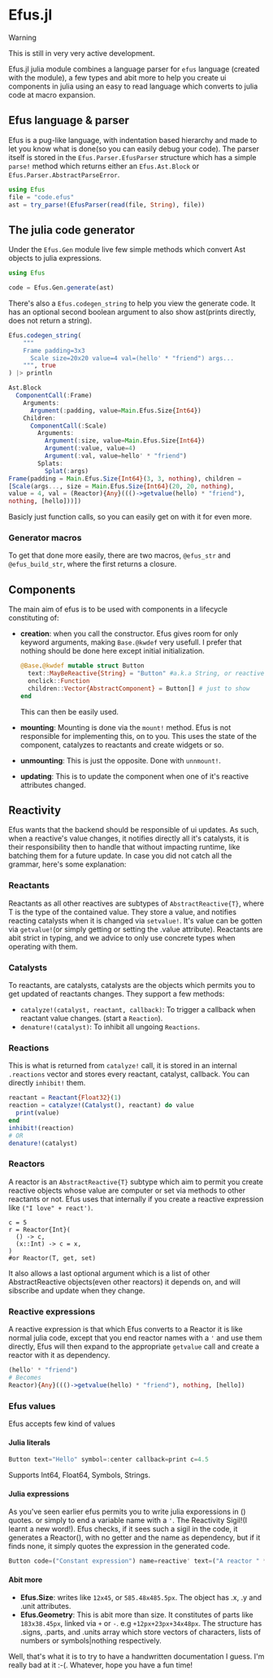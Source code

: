 # Efus.jl

> [!WARNING]
> This is still in very very active development.

Efus.jl julia module combines a language parser for `efus` language
(created with the module), a few types and abit more to help you create ui
components in julia using an easy to read language which converts to julia code at
macro expansion.

## Efus language & parser

Efus is a pug-like language, with indentation based hierarchy and made to
let you know what is done(so you can easily debug your code).
The parser itself is stored in the `Efus.Parser.EfusParser` structure which
has a simple `parse!` method which returns either an `Efus.Ast.Block`
or `Efus.Parser.AbstractParseError`.

```julia
using Efus
file = "code.efus"
ast = try_parse!(EfusParser(read(file, String), file))

```

## The julia code generator

Under the `Efus.Gen` module live few simple methods which convert Ast
objects to julia expressions.

```julia
using Efus

code = Efus.Gen.generate(ast)
```

There's also a `Efus.codegen_string` to help you view the generate
code. It has an optional second boolean argument to also show
ast(prints directly, does not return a string).

```julia
Efus.codegen_string(
    """
    Frame padding=3x3
      Scale size=20x20 value=4 val=(hello' * "friend") args...
    """, true
) |> println

Ast.Block
  ComponentCall(:Frame)
    Arguments:
      Argument(:padding, value=Main.Efus.Size{Int64})
    Children:
      ComponentCall(:Scale)
        Arguments:
          Argument(:size, value=Main.Efus.Size{Int64})
          Argument(:value, value=4)
          Argument(:val, value=hello' * "friend")
        Splats:
          Splat(:args)
Frame(padding = Main.Efus.Size{Int64}(3, 3, nothing), children =
[Scale(args..., size = Main.Efus.Size{Int64}(20, 20, nothing),
value = 4, val = (Reactor){Any}((()->getvalue(hello) * "friend"),
nothing, [hello]))])
```

Basicly just function calls, so you can easily get on with it for
even more.

### Generator macros

To get that done more easily, there are two macros, `@efus_str` and
`@efus_build_str`, where the first returns a closure.

## Components

The main aim of efus is to be used with components in a lifecycle
constituting of:

- **creation**: when you call the constructor. Efus gives room
  for only keyword arguments, making `Base.@kwdef` very usefull.
  I prefer that nothing should be done here except initial initialization.

  ```julia
  @Base.@kwdef mutable struct Button
    text::MayBeReactive{String} = "Button" #a.k.a String, or reactive
    onclick::Function
    children::Vector{AbstractComponent} = Button[] # just to show
  end
  ```

  This can then be easily used.

- **mounting**: Mounting is done via the `mount!` method.
  Efus is not responsible for implementing this, on to you.
  This uses the state of the component, catalyzes to reactants
  and create widgets or so.
- **unmounting**: This is just the opposite. Done with `unnmount!`.
- **updating**: This is to update the component when
  one of it's reactive attributes changed.

## Reactivity

Efus wants that the backend should be responsible of ui updates.
As such, when a reactive's value changes, it notifies directly
all it's catalysts, it is their responsibility then to
handle that without impacting runtime, like batching them
for a future update. In case you did not catch all the grammar,
here's some explanation:

### Reactants

Reactants as all other reactives are subtypes of
`AbstractReactive{T}`, where T is the type of the contained
value. They store a value, and notifies reacting
catalysts when it is changed via `setvalue!`. It's
value can be gotten via `getvalue!`(or simply getting
or setting the .value attribute).
Reactants are abit strict in typing, and we advice to only
use concrete types when operating with them.

### Catalysts

To reactants, are catalysts, catalysts are the objects
which permits you to get updated of reactants changes.
They support a few methods:

- `catalyze!(catalyst, reactant, callback)`: To trigger
  a callback when reactant value changes. (start
  a `Reaction`).
- `denature!(catalyst)`: To inhibit all ungoing
  `Reactions`.

### Reactions

This is what is returned from `catalyze!` call, it is
stored in an internal `.reactions` vector and
stores every reactant, catalyst, callback. You
can directly `inhibit!` them.

```julia
reactant = Reactant{Float32}(1)
reaction = catalyze!(Catalyst(), reactant) do value
  print(value)
end
inhibit!(reaction)
# OR
denature!(catalyst)
```

### Reactors

A reactor is an `AbstractReactive{T}` subtype which aim
to permit you create reactive objects whose value are
computer or set via methods to other reactants or not.
Efus uses that internally if you create a reactive
expression like `("I love" + react')`.

```
c = 5
r = Reactor{Int}(
  () -> c,
  (x::Int) -> c = x,
)
#or Reactor(T, get, set)
```

It also allows a last optional argument which is a list
of other AbstractReactive objects(even other reactors) it depends on,
and will sibscribe and update when they change.

### Reactive expressions

A reactive expression is that which Efus converts to a Reactor
it is like normal julia code, except that you end
reactor names with a `'` and use them directly, Efus will
then expand to the appropriate `getvalue` call and create
a reactor with it as dependency.

```julia
(hello' * "friend")
# Becomes
Reactor){Any}((()->getvalue(hello) * "friend"), nothing, [hello])
```

### Efus values

Efus accepts few kind of values

#### Julia literals

```julia
Button text="Hello" symbol=:center callback=print c=4.5
```

Supports Int64, Float64, Symbols, Strings.

#### Julia expressions

As you've seen earlier efus permits you to write julia
exporessions in () quotes. or simply to end a variable name
with a `'`. The Reactivity Sigil!(I learnt a new word!).
Efus checks, if it sees such a sigil in the code, it
generates a Reactor(), with no getter and the name
as dependency, but if it finds none, it simply
quotes the expression in the generated code.

```julia
Button code=("Constant expression") name=reactive' text=("A reactor " * here')
```

#### Abit more

- **Efus.Size**: writes like `12x45`, or `585.48x485.5px`. The object
  has .x, .y and .unit attributes.
- **Efus.Geometry**: This is abit more than size. It constitutes
  of parts like `183x38.45px`, linked via `+` or `-`.
  e.g `+12px+23px+34x48px`. The structure has .signs, .parts, and .units
  array which store vectors of characters, lists of numbers or symbols|nothing respectively.

Well, that's what it is to try to have a handwritten documentation I guess. I'm really
bad at it :-(. Whatever, hope you have a fun time!
